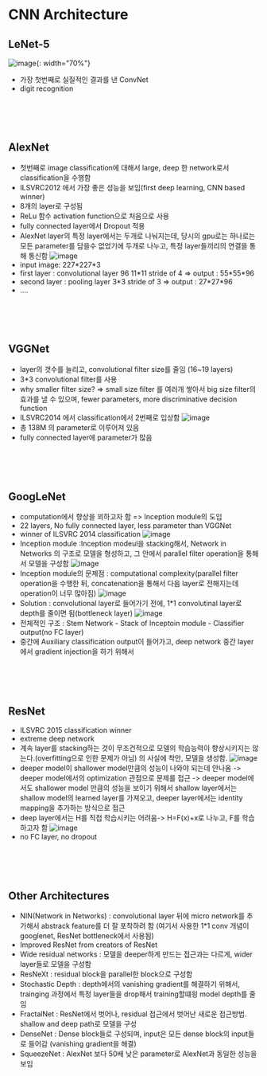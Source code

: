 # CNN Architecture

## LeNet-5
![image](https://user-images.githubusercontent.com/48700102/116843218-3f88f700-ac1a-11eb-87e0-7c9a05a3a941.png){: width="70%"}
- 가장 첫번째로 실질적인 결과를 낸 ConvNet
- digit recognition
<br><br><br><br><br>


## AlexNet
- 첫번째로 image classification에 대해서 large, deep 한  network로서 classification을 수행함
- ILSVRC2012 에서 가장 좋은 성능을 보임(first deep learning, CNN based winner)
- 8개의 layer로 구성됨
- ReLu 함수 activation function으로 처음으로 사용
- fully connected layer에서 Dropout 적용
- AlexNet layer의 특정 layer에서는 두개로 나눠지는데, 당시의 gpu로는 하나로는 모든 parameter를 담을수 없었기에 두개로 나누고, 특정 layer들끼리의 연결을 통해 통신함
![image](https://user-images.githubusercontent.com/48700102/116843585-58de7300-ac1b-11eb-9881-2cc453903b9c.png)
- input image: 227\*227\*3
- first layer : convolutional layer 96 11\*11 stride of 4 => output : 55\*55\*96
- second layer : pooling layer 3\*3 stride of 3 => output : 27\*27\*96
- ....
<br><br><br><br><br>


## VGGNet
- layer의 갯수를 늘리고, convolutional filter size를 줄임 (16~19 layers)
- 3*3 convolutional filter를 사용
- why smaller filter size? => small size filter 를 여러개 쌓아서 big size filter의 효과를 낼 수 있으며, fewer parameters, more discriminative decision function
- ILSVRC2014 에서 classification에서 2번째로 입상함
![image](https://user-images.githubusercontent.com/48700102/116844093-000fda00-ac1d-11eb-9623-1a23d61d796b.png)
- 총 138M 의 parameter로 이루어져 있음
- fully connected layer에 parameter가 많음
<br><br><br><br><br>


## GoogLeNet
- computation에서 향상을 꾀하고자 함 => Inception module의 도입
- 22 layers, No fully connected layer, less parameter than VGGNet
- winner of ILSVRC 2014 classification
![image](https://user-images.githubusercontent.com/48700102/116844732-ea031900-ac1e-11eb-9310-e281dda001ba.png)
- Inception module :Inception modeul을 stacking해서, Network in Networks 의 구조로 모델을 형성하고, 그 안에서 parallel filter operation을 통해서 모델을 구성함
![image](https://user-images.githubusercontent.com/48700102/116845046-b8d71880-ac1f-11eb-82a5-6485bc96efe7.png)
- Inception module의 문제점 : computational complexity(parallel filter operation을 수행한 뒤, concatenation을 통해서 다음 layer로 전해지는데 operation이 너무 많아짐)
![image](https://user-images.githubusercontent.com/48700102/116845286-634f3b80-ac20-11eb-95ba-0f4537ffd165.png)
- Solution : convolutional layer로 들어가기 전에, 1*1 convolutinal layer로 depth를 줄이면 됨(bottleneck layer)
![image](https://user-images.githubusercontent.com/48700102/116845524-0738e700-ac21-11eb-93c5-845930ad2eb0.png)
- 전체적인 구조 : Stem Network - Stack of Inceptoin module - Classifier output(no FC layer)
- 중간에 Auxiliary classification output이 들어가고, deep network 중간 layer에서 gradient injection을 하기 위해서
<br><br><br><br><br>


## ResNet
- ILSVRC 2015 classification winner
- extreme deep network
- 계속 layer를 stacking하는 것이 무조건적으로 모델의 학습능력이 향상시키지는 않는다.(overfitting으로 인한 문제가 아님) 의 사실에 착안, 모델을 생성함.
![image](https://user-images.githubusercontent.com/48700102/116846118-94307000-ac22-11eb-8376-d05782a2e72f.png)
- deeper model이 shallower model만큼의 성능이 나와야 되는데 안나옴 -> deeper model에서의 optimization 관점으로 문제를 접근 -> deeper model에서도 shallower model 만큼의 성능을 보이기 위해서 shallow layer에서는 shallow model의 learned layer를 가져오고, deeper layer에서는 identity mapping을 추가하는 방식으로 접근
- deep layer에서는 H를 직접 학습시키는 어려움-> H=F(x)+x로 나누고, F를 학습 하고자 함
![image](https://user-images.githubusercontent.com/48700102/116847477-934d0d80-ac25-11eb-8fd0-b5b2fe98198a.png)
- no FC layer, no dropout
<br><br><br><br><br>


## Other Architectures
- NIN(Network in Networks) : convolutional layer 뒤에 micro network를 추가해서 abstrack feature를 더 잘 포착하려 함 (여기서 사용한 1*1 conv 개념이 googlenet, ResNet bottleneck에서 사용됨)
- Improved ResNet from creators of ResNet
- Wide residual networks : 모델을 deeper하게 만드는 접근과는 다르게, wider layer들로 모델을 구성함
- ResNeXt : residual block을 parallel한 block으로 구성함
- Stochastic Depth : depth에서의 vanishing gradient를 해결하기 위해서, trainging 과정에서 특정 layer들을 drop해서 training할떄읭 model depth를 줄임
- FractalNet : ResNet에서 벗어나, residual 접근에서 벗어난 새로운 접근방법. shallow and deep path로 모델을 구성
- DenseNet : Dense block들로 구성되며, input은 모든 dense block의 input들로 들어감 (vanishing gradient을 해결)
- SqueezeNet : AlexNet 보다 50배 낮은 parameter로 AlexNet과 동일한 성능을 보임
 








